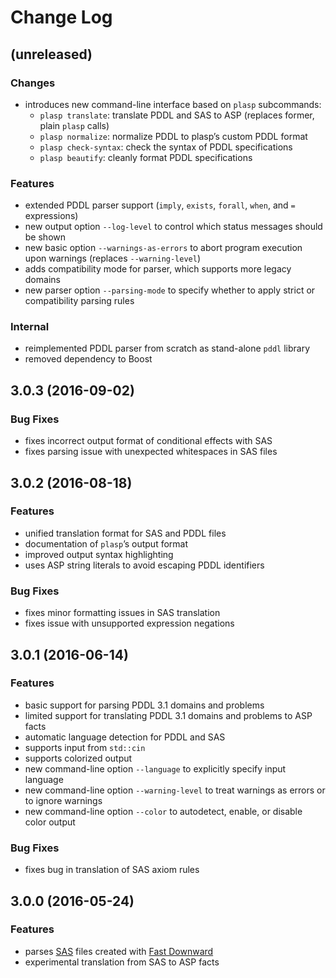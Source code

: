 # Change Log

## (unreleased)

### Changes

* introduces new command-line interface based on `plasp` subcommands:
  * `plasp translate`: translate PDDL and SAS to ASP (replaces former, plain `plasp` calls)
  * `plasp normalize`: normalize PDDL to plasp’s custom PDDL format
  * `plasp check-syntax`: check the syntax of PDDL specifications
  * `plasp beautify`: cleanly format PDDL specifications

### Features

* extended PDDL parser support (`imply`, `exists`, `forall`, `when`, and `=` expressions)
* new output option `--log-level` to control which status messages should be shown
* new basic option `--warnings-as-errors` to abort program execution upon warnings (replaces `--warning-level`)
* adds compatibility mode for parser, which supports more legacy domains
* new parser option `--parsing-mode` to specify whether to apply strict or compatibility parsing rules

### Internal

* reimplemented PDDL parser from scratch as stand-alone `pddl` library
* removed dependency to Boost

## 3.0.3 (2016-09-02)

### Bug Fixes

* fixes incorrect output format of conditional effects with SAS
* fixes parsing issue with unexpected whitespaces in SAS files

## 3.0.2 (2016-08-18)

### Features

* unified translation format for SAS and PDDL files
* documentation of `plasp`’s output format
* improved output syntax highlighting
* uses ASP string literals to avoid escaping PDDL identifiers

### Bug Fixes

* fixes minor formatting issues in SAS translation
* fixes issue with unsupported expression negations

## 3.0.1 (2016-06-14)

### Features

* basic support for parsing PDDL 3.1 domains and problems
* limited support for translating PDDL 3.1 domains and problems to ASP facts
* automatic language detection for PDDL and SAS
* supports input from `std::cin`
* supports colorized output
* new command-line option `--language` to explicitly specify input language
* new command-line option `--warning-level` to treat warnings as errors or to ignore warnings
* new command-line option `--color` to autodetect, enable, or disable color output

### Bug Fixes

* fixes bug in translation of SAS axiom rules

## 3.0.0 (2016-05-24)

### Features

* parses [SAS](http://www.fast-downward.org/TranslatorOutputFormat) files created with [Fast Downward](http://www.fast-downward.org/)
* experimental translation from SAS to ASP facts
